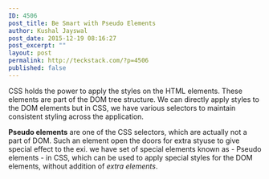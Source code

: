 ```yaml
---
ID: 4506
post_title: Be Smart with Pseudo Elements
author: Kushal Jayswal
post_date: 2015-12-19 08:16:27
post_excerpt: ""
layout: post
permalink: http://teckstack.com/?p=4506
published: false
---
```

CSS holds the power to apply the styles on the HTML elements. These elements are part of the DOM tree structure. We can directly apply styles to the DOM elements but in CSS, we have various selectors to maintain consistent styling across the application.

<strong>Pseudo elements</strong> are one of the CSS selectors, which are actually not a part of DOM. Such an element open the doors for extra styuse to give special effect to the exi. we have set of special elements known as - Pseudo elements - in CSS, which can be used to apply special styles for the DOM elements, without addition of <em>extra elements</em>.
